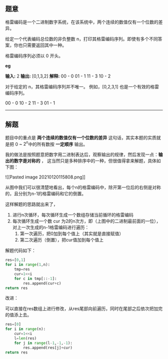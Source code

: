 ## 题意

格雷编码是一个二进制数字系统，在该系统中，两个连续的数值仅有一个位数的差异。

给定一个代表编码总位数的非负整数 n，打印其格雷编码序列。即使有多个不同答案，你也只需要返回其中一种。

格雷编码序列必须以 0 开头。

**eg**

**输入:** 2
**输出:** \[0,1,3,2]
**解释:**
00 - 0
01 - 1
11 - 3
10 - 2

对于给定的 n，其格雷编码序列并不唯一。
例如，\[0,2,3,1] 也是一个有效的格雷编码序列。

00 - 0
10 - 2
11 - 3
01 - 1

---
## 解题

题目中的重点是 **两个连续的数值仅有一个位数的差异** 这句话，其实本题的实质就是把  $0$ ~ $2^n$中的所有数按 **一定顺序** 输出。

我的做法是按照题意把数字用二进制表达后，观察输出的规律，然后发现一点：**输出的数字是对称的** ， 这当然只是多种排序中的一种，但很值得拿来解题，具体如下图：

![[Pasted image 20210120115808.png]]

从图中我们可以很清楚地看出，每个n的格雷编码中，除开第一位后的右侧是对称的，且分别为n-1的格雷编码和它的倒置。

这样解题的思路就出来了，
1. 进行n次循环，每次循环生成一个数组存储当前循环的格雷编码
2. 每次循环生成一个数 cur 为2的n次方，即（上图中的二进制最前面的一位），对上一次生成的n-1格雷编码进行遍历：
	1. 第一次遍历，把0加到每个值上（其实就是直接赋值）
	2. 第二次遍历（倒置），把cur值加到每个值上

解题代码如下：
```python
res=[0,1]
for i in range(1,n):
	tmp=res
	cur=1<<i
	for c in tmp[::-1]:
		res.append(cur+c)
return res
```

改进：

可以直接在res数组上进行修改，从res尾部向前遍历，同时在尾部之后依次把加完的值添上去。

```python
res=[0]
for i in range(n):
	cur=1<<i
	l=len(res)
	for j in range(l-1,-1,-1):
		res.append(res[j]+cur)
return res
```
